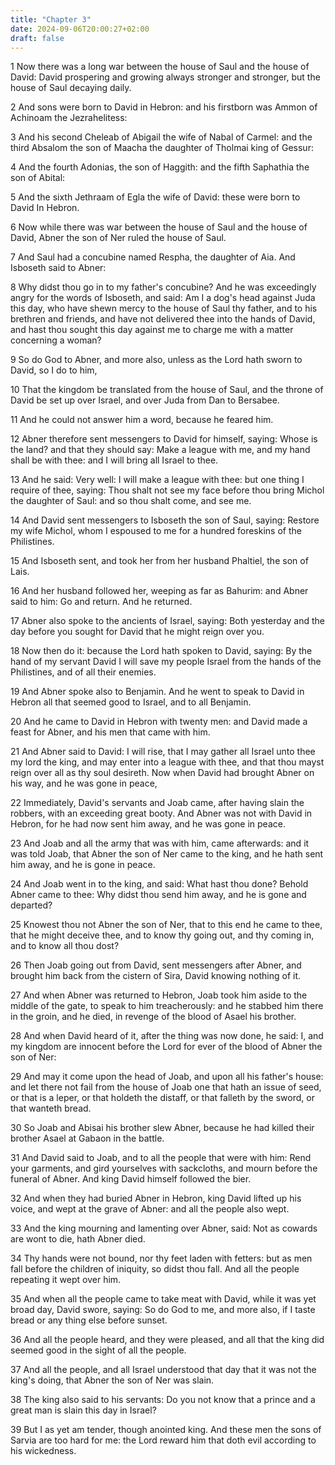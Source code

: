 ```yaml
---
title: "Chapter 3"
date: 2024-09-06T20:00:27+02:00
draft: false
---
```



1 Now there was a long war between the house of Saul and the house of David: David prospering and growing always stronger and stronger, but the house of Saul decaying daily.

2 And sons were born to David in Hebron: and his firstborn was Ammon of Achinoam the Jezrahelitess:

3 And his second Cheleab of Abigail the wife of Nabal of Carmel: and the third Absalom the son of Maacha the daughter of Tholmai king of Gessur:

4 And the fourth Adonias, the son of Haggith: and the fifth Saphathia the son of Abital:

5 And the sixth Jethraam of Egla the wife of David: these were born to David In Hebron.

6 Now while there was war between the house of Saul and the house of David, Abner the son of Ner ruled the house of Saul.

7 And Saul had a concubine named Respha, the daughter of Aia. And Isboseth said to Abner:

8 Why didst thou go in to my father's concubine? And he was exceedingly angry for the words of Isboseth, and said: Am I a dog's head against Juda this day, who have shewn mercy to the house of Saul thy father, and to his brethren and friends, and have not delivered thee into the hands of David, and hast thou sought this day against me to charge me with a matter concerning a woman?

9 So do God to Abner, and more also, unless as the Lord hath sworn to David, so I do to him,

10 That the kingdom be translated from the house of Saul, and the throne of David be set up over Israel, and over Juda from Dan to Bersabee.

11 And he could not answer him a word, because he feared him.

12 Abner therefore sent messengers to David for himself, saying: Whose is the land? and that they should say: Make a league with me, and my hand shall be with thee: and I will bring all Israel to thee.

13 And he said: Very well: I will make a league with thee: but one thing I require of thee, saying: Thou shalt not see my face before thou bring Michol the daughter of Saul: and so thou shalt come, and see me.

14 And David sent messengers to Isboseth the son of Saul, saying: Restore my wife Michol, whom I espoused to me for a hundred foreskins of the Philistines.

15 And Isboseth sent, and took her from her husband Phaltiel, the son of Lais.

16 And her husband followed her, weeping as far as Bahurim: and Abner said to him: Go and return. And he returned.

17 Abner also spoke to the ancients of Israel, saying: Both yesterday and the day before you sought for David that he might reign over you.

18 Now then do it: because the Lord hath spoken to David, saying: By the hand of my servant David I will save my people Israel from the hands of the Philistines, and of all their enemies.

19 And Abner spoke also to Benjamin. And he went to speak to David in Hebron all that seemed good to Israel, and to all Benjamin.

20 And he came to David in Hebron with twenty men: and David made a feast for Abner, and his men that came with him.

21 And Abner said to David: I will rise, that I may gather all Israel unto thee my lord the king, and may enter into a league with thee, and that thou mayst reign over all as thy soul desireth. Now when David had brought Abner on his way, and he was gone in peace,

22 Immediately, David's servants and Joab came, after having slain the robbers, with an exceeding great booty. And Abner was not with David in Hebron, for he had now sent him away, and he was gone in peace.

23 And Joab and all the army that was with him, came afterwards: and it was told Joab, that Abner the son of Ner came to the king, and he hath sent him away, and he is gone in peace.

24 And Joab went in to the king, and said: What hast thou done? Behold Abner came to thee: Why didst thou send him away, and he is gone and departed?

25 Knowest thou not Abner the son of Ner, that to this end he came to thee, that he might deceive thee, and to know thy going out, and thy coming in, and to know all thou dost?

26 Then Joab going out from David, sent messengers after Abner, and brought him back from the cistern of Sira, David knowing nothing of it.

27 And when Abner was returned to Hebron, Joab took him aside to the middle of the gate, to speak to him treacherously: and he stabbed him there in the groin, and he died, in revenge of the blood of Asael his brother.

28 And when David heard of it, after the thing was now done, he said: I, and my kingdom are innocent before the Lord for ever of the blood of Abner the son of Ner:

29 And may it come upon the head of Joab, and upon all his father's house: and let there not fail from the house of Joab one that hath an issue of seed, or that is a leper, or that holdeth the distaff, or that falleth by the sword, or that wanteth bread.

30 So Joab and Abisai his brother slew Abner, because he had killed their brother Asael at Gabaon in the battle.

31 And David said to Joab, and to all the people that were with him: Rend your garments, and gird yourselves with sackcloths, and mourn before the funeral of Abner. And king David himself followed the bier.

32 And when they had buried Abner in Hebron, king David lifted up his voice, and wept at the grave of Abner: and all the people also wept.

33 And the king mourning and lamenting over Abner, said: Not as cowards are wont to die, hath Abner died.

34 Thy hands were not bound, nor thy feet laden with fetters: but as men fall before the children of iniquity, so didst thou fall. And all the people repeating it wept over him.

35 And when all the people came to take meat with David, while it was yet broad day, David swore, saying: So do God to me, and more also, if I taste bread or any thing else before sunset.

36 And all the people heard, and they were pleased, and all that the king did seemed good in the sight of all the people.

37 And all the people, and all Israel understood that day that it was not the king's doing, that Abner the son of Ner was slain.

38 The king also said to his servants: Do you not know that a prince and a great man is slain this day in Israel?

39 But I as yet am tender, though anointed king. And these men the sons of Sarvia are too hard for me: the Lord reward him that doth evil according to his wickedness.

